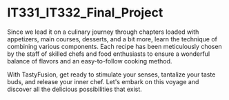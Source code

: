 # IT331_IT332_Final_Project

Since we lead it on a culinary journey through chapters loaded with appetizers,
main courses, desserts, and a bit more, learn the technique of combining various components.
Each recipe has been meticulously chosen by the staff of skilled chefs and food enthusiasts
to ensure a wonderful balance of flavors and an easy-to-follow cooking method.

With TastyFusion, get ready to stimulate your senses, tantalize your taste buds,
and release your inner chef. Let's embark on this voyage and discover all the
delicious possibilities that exist.

